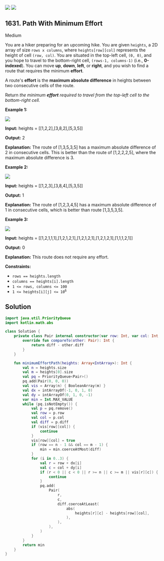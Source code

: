 [![](https://img.shields.io/github/stars/javadev/LeetCode-in-Kotlin?label=Stars&style=flat-square)](https://github.com/javadev/LeetCode-in-Kotlin)
[![](https://img.shields.io/github/forks/javadev/LeetCode-in-Kotlin?label=Fork%20me%20on%20GitHub%20&style=flat-square)](https://github.com/javadev/LeetCode-in-Kotlin/fork)

## 1631\. Path With Minimum Effort

Medium

You are a hiker preparing for an upcoming hike. You are given `heights`, a 2D array of size `rows x columns`, where `heights[row][col]` represents the height of cell `(row, col)`. You are situated in the top-left cell, `(0, 0)`, and you hope to travel to the bottom-right cell, `(rows-1, columns-1)` (i.e., **0-indexed**). You can move **up**, **down**, **left**, or **right**, and you wish to find a route that requires the minimum **effort**.

A route's **effort** is the **maximum absolute difference** in heights between two consecutive cells of the route.

Return _the minimum **effort** required to travel from the top-left cell to the bottom-right cell._

**Example 1:**

![](https://assets.leetcode.com/uploads/2020/10/04/ex1.png)

**Input:** heights = \[\[1,2,2],[3,8,2],[5,3,5]]

**Output:** 2

**Explanation:** The route of [1,3,5,3,5] has a maximum absolute difference of 2 in consecutive cells. This is better than the route of [1,2,2,2,5], where the maximum absolute difference is 3.

**Example 2:**

![](https://assets.leetcode.com/uploads/2020/10/04/ex2.png)

**Input:** heights = \[\[1,2,3],[3,8,4],[5,3,5]]

**Output:** 1

**Explanation:** The route of [1,2,3,4,5] has a maximum absolute difference of 1 in consecutive cells, which is better than route [1,3,5,3,5].

**Example 3:**

![](https://assets.leetcode.com/uploads/2020/10/04/ex3.png)

**Input:** heights = \[\[1,2,1,1,1],[1,2,1,2,1],[1,2,1,2,1],[1,2,1,2,1],[1,1,1,2,1]]

**Output:** 0

**Explanation:** This route does not require any effort.

**Constraints:**

*   `rows == heights.length`
*   `columns == heights[i].length`
*   `1 <= rows, columns <= 100`
*   <code>1 <= heights[i][j] <= 10<sup>6</sup></code>

## Solution

```kotlin
import java.util.PriorityQueue
import kotlin.math.abs

class Solution {
    private class Pair internal constructor(var row: Int, var col: Int, var diff: Int) : Comparable<Pair> {
        override fun compareTo(other: Pair): Int {
            return diff - other.diff
        }
    }

    fun minimumEffortPath(heights: Array<IntArray>): Int {
        val n = heights.size
        val m = heights[0].size
        val pq = PriorityQueue<Pair>()
        pq.add(Pair(0, 0, 0))
        val vis = Array(n) { BooleanArray(m) }
        val dx = intArrayOf(-1, 0, 1, 0)
        val dy = intArrayOf(0, 1, 0, -1)
        var min = Int.MAX_VALUE
        while (pq.isNotEmpty()) {
            val p = pq.remove()
            val row = p.row
            val col = p.col
            val diff = p.diff
            if (vis[row][col]) {
                continue
            }
            vis[row][col] = true
            if (row == n - 1 && col == m - 1) {
                min = min.coerceAtMost(diff)
            }
            for (i in 0..3) {
                val r = row + dx[i]
                val c = col + dy[i]
                if (r < 0 || c < 0 || r >= n || c >= m || vis[r][c]) {
                    continue
                }
                pq.add(
                    Pair(
                        r,
                        c,
                        diff.coerceAtLeast(
                            abs(
                                heights[r][c] - heights[row][col],
                            ),
                        ),
                    ),
                )
            }
        }
        return min
    }
}
```